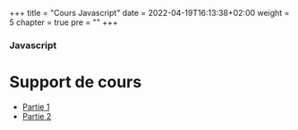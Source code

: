 +++
title = "Cours Javascript"
date = 2022-04-19T16:13:38+02:00
weight = 5
chapter = true
pre = "<b></b>"
+++

### Javascript

# Support de cours

- [Partie 1](/cours-js/cours-1-js.pdf)
- [Partie 2](/cours-js/cours-2-js.pdf)